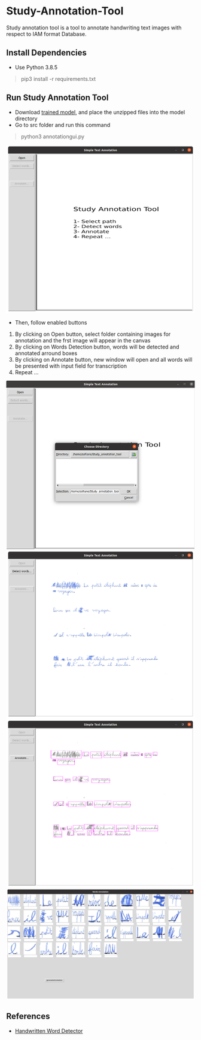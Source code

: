 # Study-Annotation-Tool
Study annotation tool is a tool to annotate handwriting text images with respect to IAM format Database. 

## Install Dependencies
* Use Python 3.8.5

 > pip3 install -r requirements.txt

## Run Study Annotation Tool
* Download [trained model](https://www.dropbox.com/s/mqhco2q67ovpfjq/model.zip?dl=1), and place the unzipped files into the model directory
* Go to src folder and run this command

 > python3 annotationgui.py

![screen1](/images/screen1.png)

* Then, follow enabled buttons
1. By clicking on Open button, select folder containing images for annotation and the frst image will appear in the canvas
2. By clicking on Words Detection button, words will be detected and annotated arround boxes
3. By clicking on Annotate button, new window will open and all words will be presented with input field for transcription 
4. Repeat ...

![screen1](/images/screen2.png)
![screen1](/images/screen3.png)
![screen1](/images/screen4.png)
![screen1](/images/screen5.png)


## References
* [Handwritten Word Detector](https://github.com/githubharald/WordDetectorNN) 
